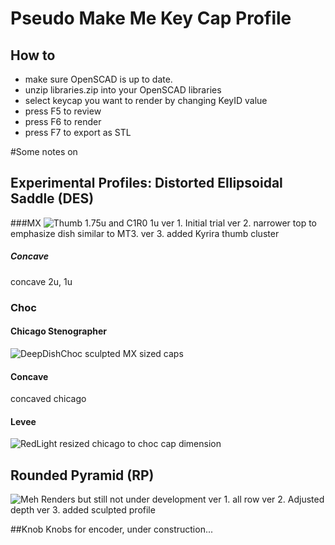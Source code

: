# Pseudo Make Me Key Cap Profile

## How to
* make sure OpenSCAD is up to date.
* unzip libraries.zip into your OpenSCAD libraries
* select keycap you want to render by changing KeyID value
* press F5 to review
* press F6 to render
* press F7 to export as STL

#Some notes on
## Experimental Profiles: Distorted Ellipsoidal Saddle (DES)
###MX
![Thumb 1.75u and C1R0 1u](https://raw.githubusercontent.com/pseudoku/PseudoMakeMeKeyCapProfiles/master/Photo/DES.jpg)
ver 1. Initial trial
ver 2. narrower top to emphasize dish similar to MT3.
ver 3. added Kyrira thumb cluster

##### Concave
concave 2u, 1u

### Choc
#### Chicago Stenographer
![DeepDishChoc](https://raw.githubusercontent.com/pseudoku/PseudoMakeMeKeyCapProfiles/master/Photo/ChicagoStenographer.jpg)
sculpted MX sized caps
#### Concave
concaved chicago
#### Levee
![RedLight](https://raw.githubusercontent.com/pseudoku/PseudoMakeMeKeyCapProfiles/master/Photo/DES_Levee.png)
resized chicago to choc cap dimension

## Rounded Pyramid (RP)
![Meh](https://raw.githubusercontent.com/pseudoku/PseudoMakeMeKeyCapProfiles/master/Photo/RP_profile.png)
Renders but still not under development
ver 1. all row
ver 2. Adjusted depth
ver 3. added sculpted profile   

##Knob
Knobs for encoder, under construction...

